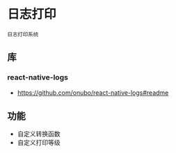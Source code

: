 # 日志打印

`日志打印系统`

## 库

### react-native-logs

- https://github.com/onubo/react-native-logs#readme

## 功能

- 自定义转换函数
- 自定义打印等级
